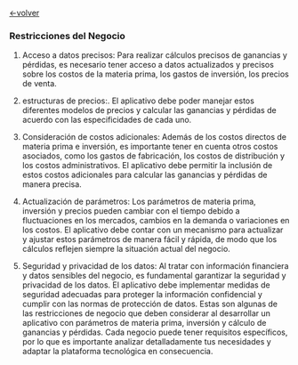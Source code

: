 [<-volver]( https://github.com/anyilondo/businees/blob/085bec48921db243284b2817ae46ce60c478bee5/businnes%20house.md)

### Restricciones del Negocio

1.	Acceso a datos precisos: Para realizar cálculos precisos de ganancias y pérdidas, es necesario tener acceso a datos actualizados y precisos sobre los costos de la materia prima, los gastos de inversión, los precios de venta.

2.	estructuras de precios:. El aplicativo debe poder manejar estos diferentes modelos de precios  y calcular las ganancias y pérdidas de acuerdo con las especificidades de cada uno.

3.	Consideración de costos adicionales: Además de los costos directos de materia prima e inversión, es importante tener en cuenta otros costos asociados, como los gastos de fabricación, los costos de distribución y los costos administrativos. El aplicativo debe permitir la inclusión de estos costos adicionales para calcular las ganancias y pérdidas de manera precisa.

4.	Actualización de parámetros: Los parámetros de materia prima, inversión y precios pueden cambiar con el tiempo debido a fluctuaciones en los mercados, cambios en la demanda o variaciones en los costos. El aplicativo debe contar con un mecanismo para actualizar y ajustar estos parámetros de manera fácil y rápida, de modo que los cálculos reflejen siempre la situación actual del negocio.

5.	Seguridad y privacidad de los datos: Al tratar con información financiera y datos sensibles del negocio, es fundamental garantizar la seguridad y privacidad de los datos. El aplicativo debe implementar medidas de seguridad adecuadas para proteger la información confidencial y cumplir con las normas de protección de datos.
Estas son algunas de las restricciones de negocio que deben considerar al desarrollar un aplicativo con parámetros de materia prima, inversión y cálculo de ganancias y pérdidas. Cada negocio puede tener requisitos específicos, por lo que es importante analizar detalladamente tus necesidades y adaptar la plataforma tecnológica en consecuencia.


